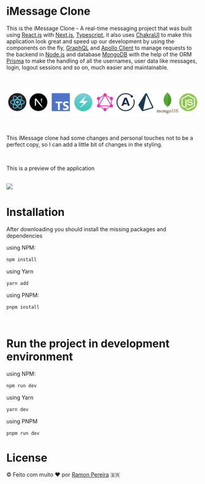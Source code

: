 # iMessage Clone

This is the iMessage Clone - A real-time messaging project that was built using [React.js](https://reactjs.org/) with [Next.js](https://nextjs.org/), [Typescript](https://www.typescriptlang.org), it also uses [ChakraUI](https://chakra-ui.com) to make this application look great and speed up our development by using the components on the fly, [GraphQL](https://graphql.org) and [Apollo Client](https://www.apollographql.com) to manage requests to the backend in [Node.js](https://nodejs.org) and database [MongoDB](https://www.mongodb.com) with the help of the ORM [Prisma](https://www.prisma.io) to make the handling of all the usernames, user data like messages, login, logout sessions and so on, much easier and maintainable.

<p>&nbsp;</p>

<p align-items="center" justify-content="center">
  <img src="/frontend/public/images/techstack-icloudclone.png">
</p>

<p>&nbsp;</p>

This iMessage clone had some changes and personal touches not to be a perfect copy, so I can add a little bit of changes in the styling.

<p>&nbsp;</p>

This is a preview of the application

<br/>

<img src="./" />

<br/>

# Installation

After downloading you should install the missing packages and dependencies

using NPM:

```sh
npm install
```
using Yarn
```sh
yarn add
```
using PNPM:

```sh
pnpm install
```

<br/>

# Run the project in development environment

using NPM:

```sh
npm run dev
```
using Yarn
```sh
yarn dev
```
using PNPM
```sh
pnpm run dev
```

# License
© Feito com muito &#10084; por [Ramon Pereira](https://www.linkedin.com/in/hugo-ramon-pereira/) 🇧🇷
